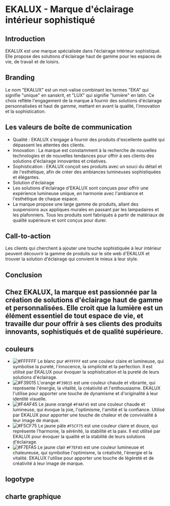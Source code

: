 # EKALUX - Marque d'éclairage intérieur sophistiqué
## Introduction
EKALUX est une marque spécialisée dans l'éclairage intérieur sophistiqué. Elle propose des solutions d'éclairage haut de gamme pour les espaces de vie, de travail et de loisirs.

## Branding
Le nom "EKALUX" est un mot-valise combinant les termes "EKA" qui signifie "unique" en sanskrit, et "LUX" qui signifie "lumière" en latin. Ce choix reflète l'engagement de la marque à fournir des solutions d'éclairage personnalisées et haut de gamme, mettant en avant la qualité, l'innovation et la sophistication.

## Les valeurs de boîte de communication
- Qualité : EKALUX s'engage à fournir des produits d'excellente qualité qui dépassent les attentes des clients.
- Innovation : La marque est constamment à la recherche de nouvelles technologies et de nouvelles tendances pour offrir à ses clients des solutions d'éclairage innovantes et créatives.
- Sophistication : EKALUX conçoit ses produits avec un souci du détail et de l'esthétique, afin de créer des ambiances lumineuses sophistiquées et élégantes.
- Solution d'éclairage
- Les solutions d'éclairage d'EKALUX sont conçues pour offrir une expérience lumineuse unique, en harmonie avec l'ambiance et l'esthétique de chaque espace. 
- La marque propose une large gamme de produits, allant des suspensions aux appliques murales en passant par les lampadaires et les plafonniers. Tous les produits sont fabriqués à partir de matériaux de qualité supérieure et sont conçus pour durer.

## Call-to-action
Les clients qui cherchent à ajouter une touche sophistiquée à leur intérieur peuvent découvrir la gamme de produits sur le site web d'EKALUX et trouver la solution d'éclairage qui convient le mieux à leur style.

## Conclusion
Chez EKALUX, la marque est passionnée par la création de solutions d'éclairage haut de gamme et personnalisées. Elle croit que la lumière est un élément essentiel de tout espace de vie, et travaille dur pour offrir à ses clients des produits innovants, sophistiqués et de qualité supérieure.
---
## couleurs
- ![#FFFFFF](https://placehold.co/15x15/FFFFFF/FFFFFF.png) Le blanc pur `#FFFFFF` est une couleur claire et lumineuse, qui symbolise la pureté, l'innocence, la simplicité et la perfection. Il est utilisé par EKALUX pour évoquer la sophistication et la pureté de leurs solutions d'éclairage.
- ![#F39015](https://placehold.co/15x15/F39015/F39015.png) L'orange `#F39015` est une couleur chaude et vibrante, qui représente l'énergie, la vitalité, la créativité et l'enthousiasme. EKALUX l'utilise pour apporter une touche de dynamisme et d'originalité à leur identité visuelle.
- ![#F4AF45](https://placehold.co/15x15/F4AF45/F4AF45.png) Le jaune orangé `#F4AF45` est une couleur chaude et lumineuse, qui évoque la joie, l'optimisme, l'amitié et la confiance. Utilisé par EKALUX pour apporter une touche de chaleur et de convivialité à leur image de marque.
- ![#F5CF75](https://placehold.co/15x15/F5CF75/F5CF75.png) Le jaune pâle `#F5CF75` est une couleur claire et douce, qui représente l'harmonie, la sérénité, la stabilité et la paix. Il est utilisé par EKALUX pour évoquer la qualité et la stabilité de leurs solutions d'éclairage.
- ![#F7EFA5](https://placehold.co/15x15/F7EFA5/F7EFA5.png) Le jaune clair `#F7EFA5` est une couleur lumineuse et chaleureuse, qui symbolise l'optimisme, la créativité, l'énergie et la vitalité. EKALUX l'utilise pour apporter une touche de légèreté et de créativité à leur image de marque.
## logotype

## charte graphique
